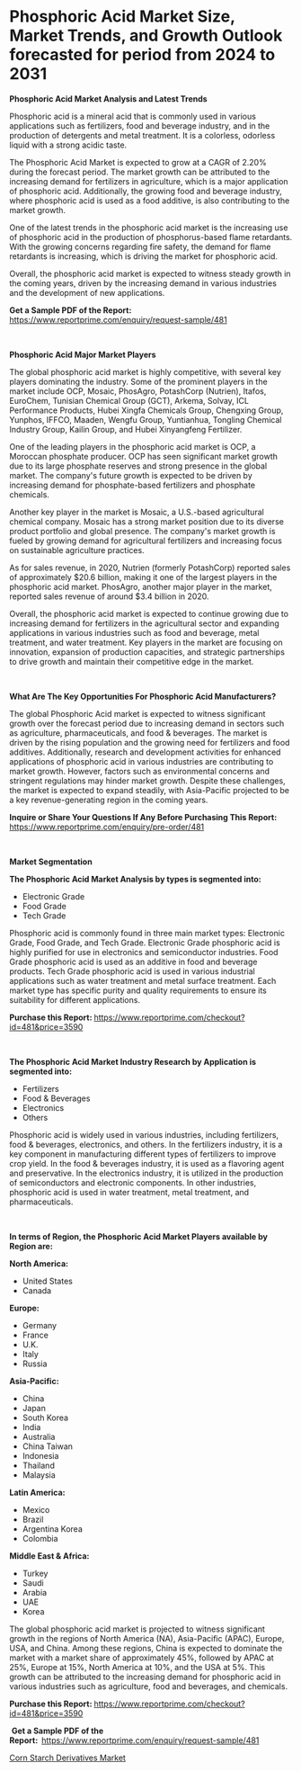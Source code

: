 <p><h1>Phosphoric Acid Market Size, Market Trends, and Growth Outlook forecasted for period from 2024 to 2031</h1></p><p><strong>Phosphoric Acid Market Analysis and Latest Trends</strong></p>
<p><p>Phosphoric acid is a mineral acid that is commonly used in various applications such as fertilizers, food and beverage industry, and in the production of detergents and metal treatment. It is a colorless, odorless liquid with a strong acidic taste.</p><p>The Phosphoric Acid Market is expected to grow at a CAGR of 2.20% during the forecast period. The market growth can be attributed to the increasing demand for fertilizers in agriculture, which is a major application of phosphoric acid. Additionally, the growing food and beverage industry, where phosphoric acid is used as a food additive, is also contributing to the market growth.</p><p>One of the latest trends in the phosphoric acid market is the increasing use of phosphoric acid in the production of phosphorus-based flame retardants. With the growing concerns regarding fire safety, the demand for flame retardants is increasing, which is driving the market for phosphoric acid.</p><p>Overall, the phosphoric acid market is expected to witness steady growth in the coming years, driven by the increasing demand in various industries and the development of new applications.</p></p>
<p><strong>Get a Sample PDF of the Report:&nbsp;</strong> <a href="https://www.reportprime.com/enquiry/request-sample/481">https://www.reportprime.com/enquiry/request-sample/481</a></p>
<p>&nbsp;</p>
<p><strong>Phosphoric Acid Major Market Players</strong></p>
<p><p>The global phosphoric acid market is highly competitive, with several key players dominating the industry. Some of the prominent players in the market include OCP, Mosaic, PhosAgro, PotashCorp (Nutrien), Itafos, EuroChem, Tunisian Chemical Group (GCT), Arkema, Solvay, ICL Performance Products, Hubei Xingfa Chemicals Group, Chengxing Group, Yunphos, IFFCO, Maaden, Wengfu Group, Yuntianhua, Tongling Chemical Industry Group, Kailin Group, and Hubei Xinyangfeng Fertilizer.</p><p>One of the leading players in the phosphoric acid market is OCP, a Moroccan phosphate producer. OCP has seen significant market growth due to its large phosphate reserves and strong presence in the global market. The company's future growth is expected to be driven by increasing demand for phosphate-based fertilizers and phosphate chemicals.</p><p>Another key player in the market is Mosaic, a U.S.-based agricultural chemical company. Mosaic has a strong market position due to its diverse product portfolio and global presence. The company's market growth is fueled by growing demand for agricultural fertilizers and increasing focus on sustainable agriculture practices.</p><p>As for sales revenue, in 2020, Nutrien (formerly PotashCorp) reported sales of approximately $20.6 billion, making it one of the largest players in the phosphoric acid market. PhosAgro, another major player in the market, reported sales revenue of around $3.4 billion in 2020.</p><p>Overall, the phosphoric acid market is expected to continue growing due to increasing demand for fertilizers in the agricultural sector and expanding applications in various industries such as food and beverage, metal treatment, and water treatment. Key players in the market are focusing on innovation, expansion of production capacities, and strategic partnerships to drive growth and maintain their competitive edge in the market.</p></p>
<p>&nbsp;</p>
<p><strong>What Are The Key Opportunities For Phosphoric Acid Manufacturers?</strong></p>
<p><p>The global Phosphoric Acid market is expected to witness significant growth over the forecast period due to increasing demand in sectors such as agriculture, pharmaceuticals, and food & beverages. The market is driven by the rising population and the growing need for fertilizers and food additives. Additionally, research and development activities for enhanced applications of phosphoric acid in various industries are contributing to market growth. However, factors such as environmental concerns and stringent regulations may hinder market growth. Despite these challenges, the market is expected to expand steadily, with Asia-Pacific projected to be a key revenue-generating region in the coming years.</p></p>
<p><strong>Inquire or Share Your Questions If Any Before Purchasing This Report:</strong> <a href="https://www.reportprime.com/enquiry/pre-order/481">https://www.reportprime.com/enquiry/pre-order/481</a></p>
<p>&nbsp;</p>
<p><strong>Market Segmentation</strong></p>
<p><strong>The Phosphoric Acid Market Analysis by types is segmented into:</strong></p>
<p><ul><li>Electronic Grade</li><li>Food Grade</li><li>Tech Grade</li></ul></p>
<p><p>Phosphoric acid is commonly found in three main market types: Electronic Grade, Food Grade, and Tech Grade. Electronic Grade phosphoric acid is highly purified for use in electronics and semiconductor industries. Food Grade phosphoric acid is used as an additive in food and beverage products. Tech Grade phosphoric acid is used in various industrial applications such as water treatment and metal surface treatment. Each market type has specific purity and quality requirements to ensure its suitability for different applications.</p></p>
<p><strong>Purchase this Report:&nbsp;</strong><a href="https://www.reportprime.com/checkout?id=481&price=3590">https://www.reportprime.com/checkout?id=481&price=3590</a></p>
<p>&nbsp;</p>
<p><strong>The Phosphoric Acid Market Industry Research by Application is segmented into:</strong></p>
<p><ul><li>Fertilizers</li><li>Food & Beverages</li><li>Electronics</li><li>Others</li></ul></p>
<p><p>Phosphoric acid is widely used in various industries, including fertilizers, food & beverages, electronics, and others. In the fertilizers industry, it is a key component in manufacturing different types of fertilizers to improve crop yield. In the food & beverages industry, it is used as a flavoring agent and preservative. In the electronics industry, it is utilized in the production of semiconductors and electronic components. In other industries, phosphoric acid is used in water treatment, metal treatment, and pharmaceuticals.</p></p>
<p>&nbsp;</p>
<p><strong>In terms of Region, the Phosphoric Acid Market Players available by Region are:</strong></p>
<p>
    <p> <strong> North America: </strong>
        <ul>
            <li>United States</li>
            <li>Canada</li>
        </ul>
        </p> 
    <p> <strong> Europe: </strong>
        <ul>
            <li>Germany</li>
            <li>France</li>
            <li>U.K.</li>
            <li>Italy</li>
            <li>Russia</li>
        </ul>
        </p> 
    <p> <strong> Asia-Pacific: </strong>
        <ul>
            <li>China</li>
            <li>Japan</li>
            <li>South Korea</li>
            <li>India</li>
            <li>Australia</li>
            <li>China Taiwan</li>
            <li>Indonesia</li>
            <li>Thailand</li>
            <li>Malaysia</li>
        </ul>
        </p> 
    <p> <strong> Latin America: </strong>
        <ul>
            <li>Mexico</li>
            <li>Brazil</li>
            <li>Argentina Korea</li>
            <li>Colombia</li>
        </ul>
        </p> 
    <p> <strong> Middle East & Africa: </strong>
        <ul>
            <li>Turkey</li>
            <li>Saudi</li>
            <li>Arabia</li>
            <li>UAE</li>
            <li>Korea</li>
        </ul>
    </p>
    </p>
<p><p>The global phosphoric acid market is projected to witness significant growth in the regions of North America (NA), Asia-Pacific (APAC), Europe, USA, and China. Among these regions, China is expected to dominate the market with a market share of approximately 45%, followed by APAC at 25%, Europe at 15%, North America at 10%, and the USA at 5%. This growth can be attributed to the increasing demand for phosphoric acid in various industries such as agriculture, food and beverages, and chemicals.</p></p>
<p><strong>Purchase this Report: </strong><a href="https://www.reportprime.com/checkout?id=481&price=3590">https://www.reportprime.com/checkout?id=481&price=3590</a></p>
<p>&nbsp;<strong>Get a Sample PDF of the Report:&nbsp;&nbsp;</strong><a href="https://www.reportprime.com/enquiry/request-sample/481">https://www.reportprime.com/enquiry/request-sample/481</a></p>
<p><strong></strong></p>
<p><p><a href="https://natural-crush-b99.notion.site/Corn-Starch-Derivatives-Market-Share-Market-New-Trends-Analysis-Report-By-Type-By-Application-By-6c3a6d98015f414495f08533fcabf71d">Corn Starch Derivatives Market</a></p></p>